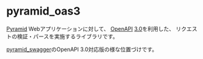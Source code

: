 pyramid_oas3
============

[Pyramid](https://trypyramid.com/) Webアプリケーションに対して、
[OpenAPI](https://www.openapis.org/) [3.0](https://github.com/OAI/OpenAPI-Specification/blob/master/versions/3.0.0.md)を利用した、
リクエストの検証・パースを実施するライブラリです。

[pyramid_swagger](https://github.com/striglia/pyramid_swagger)のOpenAPI 3.0対応版の様な位置づけです。
